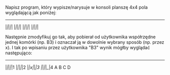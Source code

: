 
Napisz program, który wypisze/narysuje w konsoli planszę 4x4 pola wyglądającą jak poniżej:
 _ _ _ _
|_|_|_|_|
|_|_|_|_|
|_|_|_|_|
|_|_|_|_|

Następnie zmodyfikuj go tak, aby pobierał od użytkownika współrzędne jednej komórki (np. B3) i oznaczał ją w dowolnie wybrany sposób (np. przez x).
I tak po wpisaniu przez użytkownika "B3" wynik mógłby wyglądać następująco:

 _ _ _ _
|_|_|_|_|1
|_|_|_|_|2
|_|x|_|_|3
|_|_|_|_|4
 A B C D
